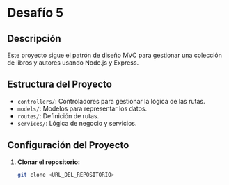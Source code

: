 # Desafío 5

## Descripción

Este proyecto sigue el patrón de diseño MVC para gestionar una colección de libros y autores usando Node.js y Express.

## Estructura del Proyecto

- `controllers/`: Controladores para gestionar la lógica de las rutas.
- `models/`: Modelos para representar los datos.
- `routes/`: Definición de rutas.
- `services/`: Lógica de negocio y servicios.

## Configuración del Proyecto

1. **Clonar el repositorio:**

   ```sh
   git clone <URL_DEL_REPOSITORIO>
